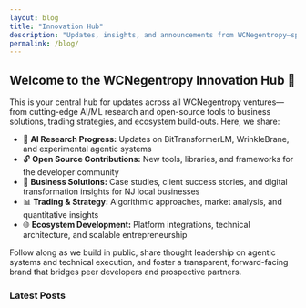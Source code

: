 ```yaml
---
layout: blog
title: "Innovation Hub"
description: "Updates, insights, and announcements from WCNegentropy—spanning AI research, open-source tools, business solutions, and ecosystem development."
permalink: /blog/
---
```


<div class="mb-12 p-6 bg-gradient-to-br from-slate-50 to-white dark:from-slate-900 dark:to-slate-800 rounded-2xl border border-slate-200 dark:border-slate-800 transition-all duration-300">
  <h2 class="text-2xl font-bold mb-4 text-slate-900 dark:text-slate-100">Welcome to the WCNegentropy Innovation Hub 🚀</h2>
  <p class="text-slate-700 dark:text-slate-300 leading-relaxed mb-4">
    This is your central hub for updates across all WCNegentropy ventures—from cutting-edge AI/ML research and open-source tools to business solutions, trading strategies, and ecosystem build-outs. Here, we share:
  </p>
  <ul class="space-y-2 text-slate-700 dark:text-slate-300 mb-4">
    <li class="flex gap-3">
      <span class="text-brand-600 flex-shrink-0">🧠</span>
      <span><strong>AI Research Progress:</strong> Updates on BitTransformerLM, WrinkleBrane, and experimental agentic systems</span>
    </li>
    <li class="flex gap-3">
      <span class="text-brand-600 flex-shrink-0">🔓</span>
      <span><strong>Open Source Contributions:</strong> New tools, libraries, and frameworks for the developer community</span>
    </li>
    <li class="flex gap-3">
      <span class="text-brand-600 flex-shrink-0">💼</span>
      <span><strong>Business Solutions:</strong> Case studies, client success stories, and digital transformation insights for NJ local businesses</span>
    </li>
    <li class="flex gap-3">
      <span class="text-brand-600 flex-shrink-0">📊</span>
      <span><strong>Trading & Strategy:</strong> Algorithmic approaches, market analysis, and quantitative insights</span>
    </li>
    <li class="flex gap-3">
      <span class="text-brand-600 flex-shrink-0">🌐</span>
      <span><strong>Ecosystem Development:</strong> Platform integrations, technical architecture, and scalable entrepreneurship</span>
    </li>
  </ul>
  <p class="text-slate-700 dark:text-slate-300 leading-relaxed">
    Follow along as we build in public, share thought leadership on agentic systems and technical execution, and foster a transparent, forward-facing brand that bridges peer developers and prospective partners.
  </p>
</div>

<div class="mb-8">
  <h3 class="text-2xl font-bold mb-6">Latest Posts</h3>
</div>
